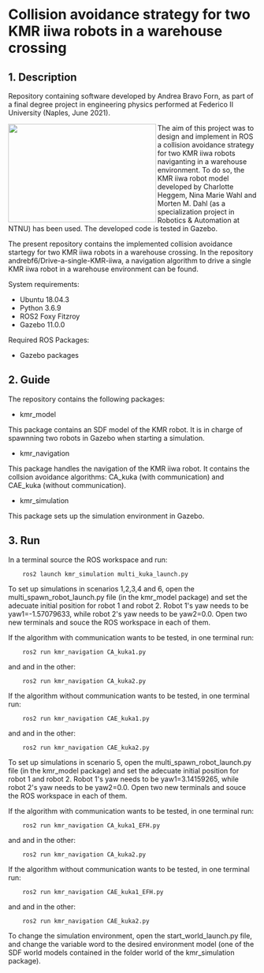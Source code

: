 # Collision avoidance strategy for two KMR iiwa robots in a warehouse crossing

## 1. Description
Repository containing software developed by Andrea Bravo Forn, as part of a final degree project in engineering physics performed at Federico II University (Naples, June 2021).

 <img align="left" width="300" height="200" src="https://user-images.githubusercontent.com/81975803/123519429-8b509d80-d6ab-11eb-9c3a-39ad059278b4.jpg">
 
The aim of this project was to design and implement in ROS a collision avoidance strategy for two KMR iiwa robots naviganting in a warehouse environment. 
To do so, the KMR iiwa robot model developed by Charlotte Heggem, Nina Marie Wahl and Morten M. Dahl (as a specialization project in Robotics & Automation at NTNU) has been used. The developed code is tested in Gazebo.

The present repository contains the implemented collision avoidance startegy for two KMR iiwa robots in a warehouse crossing.
In the repository andrebf6/Drive-a-single-KMR-iiwa, a navigation algorithm to drive a single KMR iiwa robot in a warehouse environment can be found.



System requirements:

 -  Ubuntu 18.04.3
 -  Python 3.6.9
 -  ROS2 Foxy Fitzroy
 -  Gazebo 11.0.0

Required ROS Packages:

  - Gazebo packages
  
  ## 2. Guide
  The repository contains the following packages:
  
   -  kmr_model
  
  This package contains an SDF model of the KMR robot. It is in charge of spawnning two robots in Gazebo when starting a simulation.
  
  -  kmr_navigation

 This package handles the navigation of the KMR iiwa robot. It contains the collsion avoidance algorithms: CA\_kuka (with communication) and CAE\_kuka (without communication).
  
 -  kmr_simulation

 This package sets up the simulation environment in Gazebo.
  
  ## 3. Run

In a terminal source the ROS workspace and run:
```
    ros2 launch kmr_simulation multi_kuka_launch.py
```
To set up simulations in scenarios 1,2,3,4 and 6, open the multi_spawn_robot_launch.py file (in the kmr_model package) and set the adecuate initial position for robot 1 and robot 2. Robot 1's yaw needs to be yaw1=-1.57079633, while robot 2's yaw needs to be yaw2=0.0. Open two new terminals and souce the ROS workspace in each of them. 

If the algorithm with communication wants to be tested, in one terminal run:
```
    ros2 run kmr_navigation CA_kuka1.py
```
and and in the other:
```
    ros2 run kmr_navigation CA_kuka2.py
```
If the algorithm without communication wants to be tested, in one terminal run:
```
    ros2 run kmr_navigation CAE_kuka1.py
```
and and in the other:
```
    ros2 run kmr_navigation CAE_kuka2.py
```

To set up simulations in scenario 5, open the multi_spawn_robot_launch.py file (in the kmr_model package) and set the adecuate initial position for robot 1 and robot 2. Robot 1's yaw needs to be yaw1=3.14159265, while robot 2's yaw needs to be yaw2=0.0. Open two new terminals and souce the ROS workspace in each of them. 

If the algorithm with communication wants to be tested, in one terminal run:
```
    ros2 run kmr_navigation CA_kuka1_EFH.py
```
and and in the other:
```
    ros2 run kmr_navigation CA_kuka2.py
```
If the algorithm without communication wants to be tested, in one terminal run:
```
    ros2 run kmr_navigation CAE_kuka1_EFH.py
```
and and in the other:
```
    ros2 run kmr_navigation CAE_kuka2.py
```

To change the simulation environment, open the start_world_launch.py file, and change the variable word to the desired environment model (one of the SDF world models contained in the folder world of the kmr_simulation package).
 
   
  
